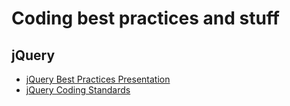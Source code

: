# Coding best practices and stuff

## jQuery

- [jQuery Best Practices Presentation](http://gregfranko.com/jquery-best-practices/)
- [jQuery Coding Standards](http://lab.abhinayrathore.com/jquery-standards/)
